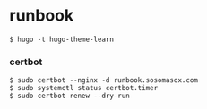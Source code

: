 # runbook

```
$ hugo -t hugo-theme-learn
```


### certbot

```
$ sudo certbot --nginx -d runbook.sosomasox.com
$ sudo systemctl status certbot.timer
$ sudo certbot renew --dry-run
```
